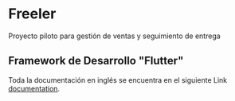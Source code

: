 # Freeler

Proyecto piloto para gestión de ventas y seguimiento de entrega

## Framework de Desarrollo "Flutter"

Toda la documentación en inglés se encuentra en el siguiente Link
[documentation](https://flutter.io/).

